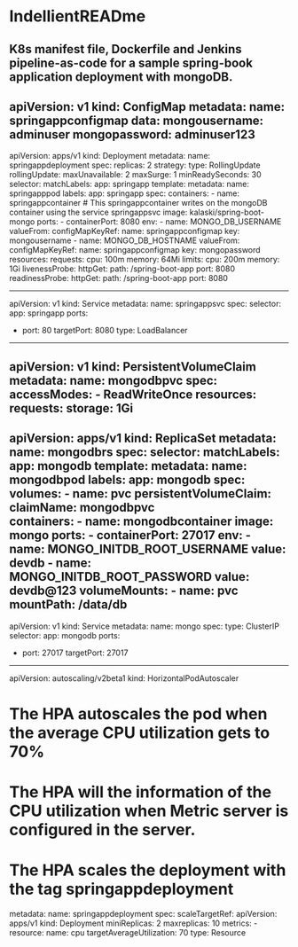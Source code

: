 # IndellientREADme
## K8s manifest file, Dockerfile and Jenkins pipeline-as-code for a sample spring-book application deployment with mongoDB.

apiVersion: v1
kind: ConfigMap
metadata: 
  name: springappconfigmap
data: 
  mongousername: adminuser
  mongopassword: adminuser123
---
apiVersion: apps/v1
kind: Deployment
metadata:
  name: springappdeployment
spec:
  replicas: 2
  strategy: 
    type: RollingUpdate
    rollingUpdate:
      maxUnavailable: 2
      maxSurge: 1
  minReadySeconds: 30
  selector:
    matchLabels:
      app: springapp
  template:
    metadata:
      name: springapppod
      labels:
        app: springapp
    spec:
      containers:
      - name: springappcontainer # This springappcontainer writes on the mongoDB container using the service springappsvc
        image: kalaski/spring-boot-mongo
        ports:
        - containerPort: 8080
        env:
        - name: MONGO_DB_USERNAME
          valueFrom:
            configMapKeyRef:
              name: springappconfigmap 
              key: mongousername
        - name: MONGO_DB_HOSTNAME
          valueFrom:
            configMapKeyRef: 
              name: springappconfigmap 
              key: mongopassword
        resources: 
          requests:
            cpu: 100m
            memory: 64Mi
          limits:
            cpu: 200m
            memory: 1Gi
        livenessProbe:
          httpGet:
            path: /spring-boot-app
            port: 8080
        readinessProbe:
          httpGet:
            path: /spring-boot-app
            port: 8080
            
---
apiVersion: v1
kind: Service
metadata:
  name: springappsvc
spec:
  selector:
    app: springapp
  ports:
  - port: 80
    targetPort: 8080
  type: LoadBalancer
---
apiVersion: v1
kind: PersistentVolumeClaim
metadata:
  name: mongodbpvc 
spec:
  accessModes:
    - ReadWriteOnce
  resources:
    requests:
      storage: 1Gi
---
apiVersion: apps/v1
kind: ReplicaSet
metadata:
  name: mongodbrs
spec:
  selector:
    matchLabels:
      app: mongodb
  template:
     metadata:
       name: mongodbpod
       labels:
         app: mongodb
     spec:
       volumes:
       - name: pvc
         persistentVolumeClaim:
           claimName: mongodbpvc     
       containers:
       - name: mongodbcontainer
         image: mongo
         ports:
         - containerPort: 27017
         env:
         - name: MONGO_INITDB_ROOT_USERNAME
           value: devdb
         - name: MONGO_INITDB_ROOT_PASSWORD
           value: devdb@123
         volumeMounts:
         - name: pvc
           mountPath: /data/db   
---
apiVersion: v1
kind: Service
metadata:
  name: mongo
spec:
  type: ClusterIP
  selector:
    app: mongodb
  ports:
  - port: 27017
    targetPort: 27017
 ---
 apiVersion: autoscaling/v2beta1
 kind: HorizontalPodAutoscaler
 # The HPA autoscales the pod when the average CPU utilization gets to 70%
 # The HPA will the information of the CPU  utilization when Metric server is configured in the server.
 # The HPA scales the deployment with the tag springappdeployment
 metadata:
   name: springappdeployment
 spec:
   scaleTargetRef:
     apiVersion: apps/v1
     kind: Deployment
   miniReplicas: 2
   maxreplicas: 10
   metrics:
     - resource:
         name: cpu
         targetAverageUtilization: 70
       type: Resource
 
